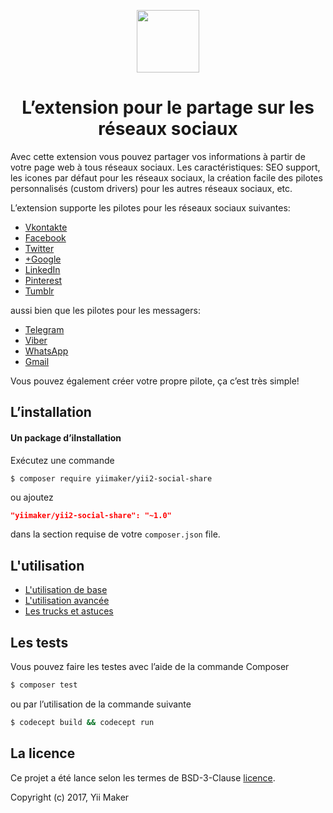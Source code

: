 <p align="center">
    <a href="https://github.com/yiimaker" target="_blank">
        <img src="https://avatars1.githubusercontent.com/u/24204902" height="100px">
    </a>
    <h1 align="center">L’extension pour le partage sur les réseaux sociaux</h1>
</p>

Avec cette extension vous pouvez partager vos informations à partir de votre page web  à tous réseaux sociaux.
Les caractéristiques: SEO support, les icones par défaut pour les réseaux sociaux, la création facile des pilotes personnalisés (custom drivers) pour les autres réseaux sociaux, etc.

L’extension supporte les pilotes pour les réseaux sociaux suivantes:

* [Vkontakte](https://github.com/yiimaker/yii2-social-share/blob/master/src/drivers/Vkontakte.php)
* [Facebook](https://github.com/yiimaker/yii2-social-share/blob/master/src/drivers/Facebook.php)
* [Twitter](https://github.com/yiimaker/yii2-social-share/blob/master/src/drivers/Twitter.php)
* [+Google](https://github.com/yiimaker/yii2-social-share/blob/master/src/drivers/GooglePlus.php)
* [LinkedIn](https://github.com/yiimaker/yii2-social-share/blob/master/src/drivers/LinkedIn.php)
* [Pinterest](https://github.com/yiimaker/yii2-social-share/blob/master/src/drivers/Pinterest.php)
* [Tumblr](https://github.com/yiimaker/yii2-social-share/blob/master/src/drivers/Tumblr.php)

aussi bien que les pilotes pour les messagers:
* [Telegram](https://github.com/yiimaker/yii2-social-share/blob/master/src/drivers/other/Telegram.php)
* [Viber](https://github.com/yiimaker/yii2-social-share/blob/master/src/drivers/other/mobile/Viber.php)
* [WhatsApp](https://github.com/yiimaker/yii2-social-share/blob/master/src/drivers/other/mobile/WhatsApp.php)
* [Gmail](https://github.com/yiimaker/yii2-social-share/blob/master/src/drivers/other/Gmail.php)

Vous pouvez également créer votre propre pilote, ça c’est très simple!

L’installation
--------------

#### Un package d’iInstallation

Exécutez une commande
```
$ composer require yiimaker/yii2-social-share
```

ou ajoutez
```json
"yiimaker/yii2-social-share": "~1.0"
```
dans la section requise de votre `composer.json` file.

L'utilisation
-------------
* [L'utilisation de base](basic-usage.md)
* [L'utilisation avancée](advanced-usage.md)
* [Les trucks et astuces](tips-and-tricks.md)

Les tests
---------
Vous pouvez  faire les testes avec l’aide de la commande Composer

```bash
$ composer test
```

ou par l’utilisation de la commande suivante

```bash
$ codecept build && codecept run
```

La licence
----------

Ce projet a été lance selon les termes de BSD-3-Clause [licence](https://github.com/yiimaker/yii2-social-share/blob/master/LICENSE).

Copyright (c) 2017, Yii Maker
